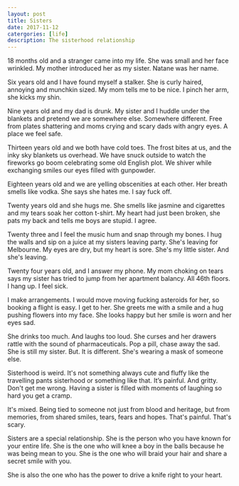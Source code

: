 ```yaml
---
layout: post
title: Sisters
date: 2017-11-12
catergories: [life]
description: The sisterhood relationship
---
```


18 months old and a stranger came into my life. She was small and her face wrinkled. My mother introduced her as my sister. Natane was her name. 

Six years old and I have found myself a stalker. She is curly haired, annoying and munchkin sized. My mom tells me to be nice.  I pinch her arm, she kicks my shin. 

Nine years old and my dad is drunk. My sister and I huddle under the blankets and pretend we are somewhere else. Somewhere different.  Free from plates shattering and moms crying and scary dads with angry eyes. A place we feel safe. 

Thirteen years old and we both have cold toes. The frost bites at us, and the inky sky blankets us overhead. We have snuck outside to watch the fireworks go boom celebrating some old English plot. We shiver while exchanging smiles our eyes filled with gunpowder. 

Eighteen years old and we are yelling obscenities at each other. Her breath smells like vodka. She says she hates me. I say fuck off.  

Twenty years old and she hugs me. She smells like jasmine and cigarettes and my tears soak her cotton t-shirt. My heart had just been broken, she pats my back and tells me boys are stupid. I agree. 

Twenty three and I feel the music hum and snap through my bones. I hug the walls and sip on a juice at my sisters leaving party. She's leaving for Melbourne. My eyes are dry, but my heart is sore. She's my little sister. And she's leaving. 

Twenty four years old, and I answer my phone. My mom choking on tears says my sister has tried to jump from her apartment balancy. All 46th floors. I hang up. I feel sick. 

I make arrangements. I would move moving fucking asteroids for her, so booking a flight is easy.  I get to her. She greets me with a smile and a hug pushing flowers into my face. She looks happy but her smile is worn and her eyes sad.  

She drinks too much. And laughs too loud. She curses and her drawers rattle with the sound of pharmaceuticals. Pop a pill, chase away the sad. She is still my sister. But. It is different. She's wearing a mask of someone else. 

Sisterhood is weird. It's not something always cute and fluffy like the travelling pants sisterhood or something like that. It’s painful. And gritty. Don't get me wrong. Having a sister is filled with moments of laughing so hard you get a cramp. 

It's mixed. Being tied to someone not just from blood and heritage, but from memories, from shared smiles, tears, fears and hopes. That's painful. That's scary. 

Sisters are a special relationship. She is the person who you have known for your entire life. She is the one who will knee a boy in the balls because he was being mean to you. She is the one who will braid your hair and share a secret smile with you. 
 
She is also the one who has the power to drive a knife right to your heart. 
